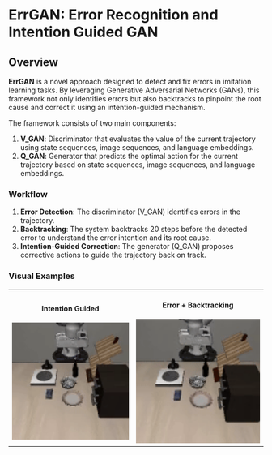 # ErrGAN: Error Recognition and Intention Guided GAN 

## Overview

**ErrGAN** is a novel approach designed to detect and fix errors in imitation learning tasks. By leveraging Generative Adversarial Networks (GANs), this framework not only identifies errors but also backtracks to pinpoint the root cause and correct it using an intention-guided mechanism.

The framework consists of two main components:

1. **V_GAN**: Discriminator that evaluates the value of the current trajectory using state sequences, image sequences, and language embeddings.
2. **Q_GAN**: Generator that predicts the optimal action for the current trajectory based on state sequences, image sequences, and language embeddings.

### Workflow

1. **Error Detection**: The discriminator (V_GAN) identifies errors in the trajectory.
2. **Backtracking**: The system backtracks 20 steps before the detected error to understand the error intention and its root cause.
3. **Intention-Guided Correction**: The generator (Q_GAN) proposes corrective actions to guide the trajectory back on track.

### Visual Examples

<table>
  <tr>
    <td style="text-align: center;">
        <h4>Intention Guided</h4>
        <img src="Utils/video_1.gif" alt="Intention Guided" style="width: 400px;"/>
    </td>
    <td style="text-align: center;">
        <h4>Error + Backtracking</h4>
        <img src="Utils/video_2.gif" alt="Error + Backtracking" style="width: 400px;"/>
    </td>
  </tr>
</table>
